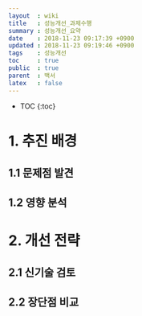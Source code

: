 ```yaml
---
layout  : wiki
title   : 성능개선_과제수행 
summary : 성능개선_요약
date    : 2018-11-23 09:17:39 +0900
updated : 2018-11-23 09:19:46 +0900
tags    : 성능개선
toc     : true
public  : true
parent  : 백서
latex   : false
---
```

* TOC
{:toc}

# 1. 추진 배경

## 1.1 문제점 발견
## 1.2 영향 분석

# 2. 개선 전략

## 2.1 신기술 검토
## 2.2 장단점 비교
